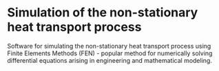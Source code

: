 # Simulation of the non-stationary heat transport process

Software for simulating the non-stationary heat transport process using Finite Elements Methods (FEN) - popular method for numerically solving differential equations arising in engineering and mathematical modeling.

